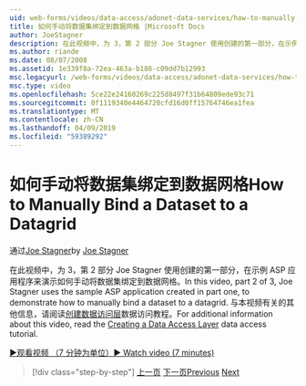 ```yaml
---
uid: web-forms/videos/data-access/adonet-data-services/how-to-manually-bind-a-dataset-to-a-datagrid
title: 如何手动将数据集绑定到数据网格 |Microsoft Docs
author: JoeStagner
description: 在此视频中，为 3，第 2 部分 Joe Stagner 使用创建的第一部分，在示例 ASP 应用程序来演示如何手动将数据集绑定到数据网格。 预测...
ms.author: riande
ms.date: 08/07/2008
ms.assetid: 1e339f8a-72ea-463a-b186-c09dd7b12993
msc.legacyurl: /web-forms/videos/data-access/adonet-data-services/how-to-manually-bind-a-dataset-to-a-datagrid
msc.type: video
ms.openlocfilehash: 5ce22e24160269c225d8497f31b64809ede93c71
ms.sourcegitcommit: 0f1119340e4464720cfd16d0ff15764746ea1fea
ms.translationtype: MT
ms.contentlocale: zh-CN
ms.lasthandoff: 04/09/2019
ms.locfileid: "59389292"
---
```

# <a name="how-to-manually-bind-a-dataset-to-a-datagrid"></a><span data-ttu-id="23145-104">如何手动将数据集绑定到数据网格</span><span class="sxs-lookup"><span data-stu-id="23145-104">How to Manually Bind a Dataset to a Datagrid</span></span>

<span data-ttu-id="23145-105">通过[Joe Stagner](https://github.com/JoeStagner)</span><span class="sxs-lookup"><span data-stu-id="23145-105">by [Joe Stagner](https://github.com/JoeStagner)</span></span>

<span data-ttu-id="23145-106">在此视频中，为 3，第 2 部分 Joe Stagner 使用创建的第一部分，在示例 ASP 应用程序来演示如何手动将数据集绑定到数据网格。</span><span class="sxs-lookup"><span data-stu-id="23145-106">In this video, part 2 of 3, Joe Stagner uses the sample ASP application created in part one, to demonstrate how to manually bind a dataset to a datagrid.</span></span> <span data-ttu-id="23145-107">与本视频有关的其他信息，请阅读[创建数据访问层](../../../overview/data-access/introduction/creating-a-data-access-layer-vb.md)数据访问教程。</span><span class="sxs-lookup"><span data-stu-id="23145-107">For additional information about this video, read the [Creating a Data Access Layer](../../../overview/data-access/introduction/creating-a-data-access-layer-vb.md) data access tutorial.</span></span>

[<span data-ttu-id="23145-108">&#9654;观看视频 （7 分钟为单位）</span><span class="sxs-lookup"><span data-stu-id="23145-108">&#9654; Watch video (7 minutes)</span></span>](https://channel9.msdn.com/Blogs/ASP-NET-Site-Videos/how-to-manually-bind-a-dataset-to-a-datagrid)

> [!div class="step-by-step"]
> <span data-ttu-id="23145-109">[上一页](data-access-layers-in-aspnet-applications.md)
> [下一页](how-to-work-with-datasets-and-filters-from-an-asp-application.md)</span><span class="sxs-lookup"><span data-stu-id="23145-109">[Previous](data-access-layers-in-aspnet-applications.md)
[Next](how-to-work-with-datasets-and-filters-from-an-asp-application.md)</span></span>
